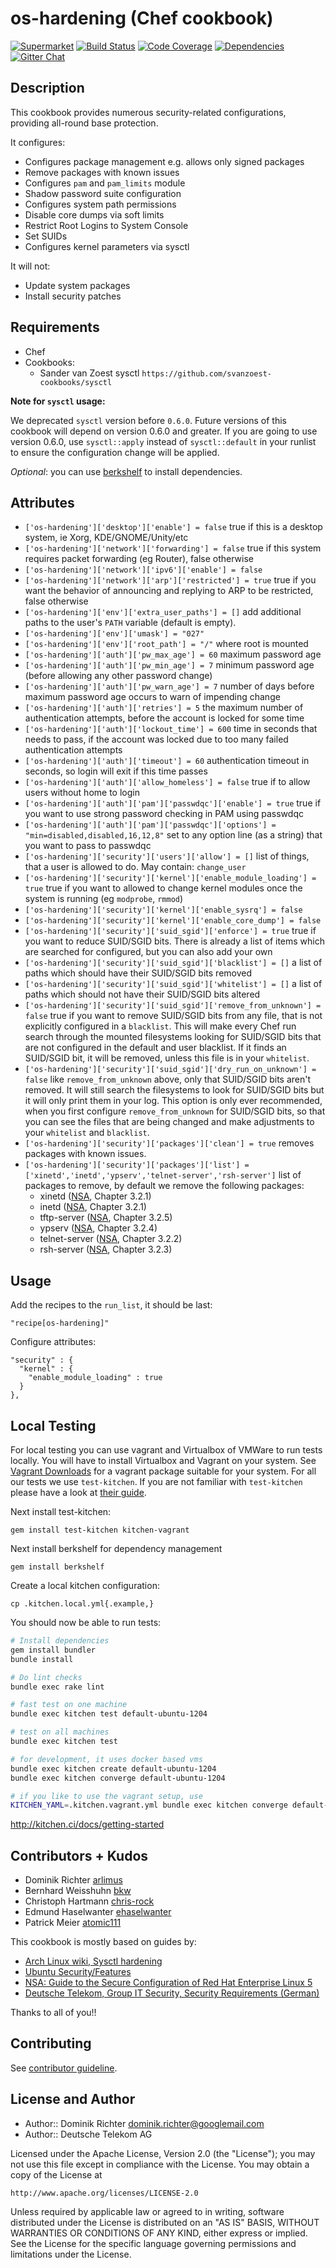 # os-hardening (Chef cookbook)

[![Supermarket](http://img.shields.io/cookbook/v/os-hardening.svg)][1]
[![Build Status](http://img.shields.io/travis/dev-sec/chef-os-hardening.svg)][2]
[![Code Coverage](http://img.shields.io/coveralls/dev-sec/chef-os-hardening.svg)][3]
[![Dependencies](http://img.shields.io/gemnasium/dev-sec/chef-os-hardening.svg)][4]
[![Gitter Chat](https://badges.gitter.im/Join%20Chat.svg)][5]

## Description

This cookbook provides numerous security-related configurations, providing all-round base protection.

It configures:

 * Configures package management e.g. allows only signed packages
 * Remove packages with known issues
 * Configures `pam` and `pam_limits` module
 * Shadow password suite configuration
 * Configures system path permissions
 * Disable core dumps via soft limits
 * Restrict Root Logins to System Console
 * Set SUIDs
 * Configures kernel parameters via sysctl

It will not:

 * Update system packages
 * Install security patches

## Requirements

* Chef
* Cookbooks:
  * Sander van Zoest sysctl `https://github.com/svanzoest-cookbooks/sysctl`

**Note for `sysctl` usage:**

We deprecated `sysctl` version before `0.6.0`. Future versions of this cookbook will depend on version 0.6.0 and greater. If you are going to use version 0.6.0, use `sysctl::apply` instead of `sysctl::default` in your runlist to ensure the configuration change will be applied.

*Optional*: you can use [berkshelf](http://berkshelf.com/) to install dependencies.

## Attributes

* `['os-hardening']['desktop']['enable'] = false`
  true if this is a desktop system, ie Xorg, KDE/GNOME/Unity/etc
* `['os-hardening']['network']['forwarding'] = false`
  true if this system requires packet forwarding (eg Router), false otherwise
* `['os-hardening']['network']['ipv6']['enable'] = false`
* `['os-hardening']['network']['arp']['restricted'] = true`
  true if you want the behavior of announcing and replying to ARP to be restricted, false otherwise
* `['os-hardening']['env']['extra_user_paths'] = []`
  add additional paths to the user's `PATH` variable (default is empty).
* `['os-hardening']['env']['umask'] = "027"`
* `['os-hardening']['env']['root_path'] = "/"`
  where root is mounted
* `['os-hardening']['auth']['pw_max_age'] = 60`
  maximum password age
* `['os-hardening']['auth']['pw_min_age'] = 7`
  minimum password age (before allowing any other password change)
* `['os-hardening']['auth']['pw_warn_age'] = 7`
  number of days before maximum password age occurs to warn of impending
  change
* `['os-hardening']['auth']['retries'] = 5`
  the maximum number of authentication attempts, before the account is locked for some time
* `['os-hardening']['auth']['lockout_time'] = 600`
  time in seconds that needs to pass, if the account was locked due to too many failed authentication attempts
* `['os-hardening']['auth']['timeout'] = 60`
  authentication timeout in seconds, so login will exit if this time passes
* `['os-hardening']['auth']['allow_homeless'] = false`
  true if to allow users without home to login
* `['os-hardening']['auth']['pam']['passwdqc']['enable'] = true`
  true if you want to use strong password checking in PAM using passwdqc
* `['os-hardening']['auth']['pam']['passwdqc']['options'] = "min=disabled,disabled,16,12,8"`
  set to any option line (as a string) that you want to pass to passwdqc
* `['os-hardening']['security']['users']['allow'] = []`
  list of things, that a user is allowed to do. May contain: `change_user`
* `['os-hardening']['security']['kernel']['enable_module_loading'] = true`
  true if you want to allowed to change kernel modules once the system is running (eg `modprobe`, `rmmod`)
* `['os-hardening']['security']['kernel']['enable_sysrq'] = false`
* `['os-hardening']['security']['kernel']['enable_core_dump'] = false`
* `['os-hardening']['security']['suid_sgid']['enforce'] = true`
  true if you want to reduce SUID/SGID bits. There is already a list of items which are searched for configured, but you can also add your own
* `['os-hardening']['security']['suid_sgid']['blacklist'] = []`
  a list of paths which should have their SUID/SGID bits removed
* `['os-hardening']['security']['suid_sgid']['whitelist'] = []`
  a list of paths which should not have their SUID/SGID bits altered
* `['os-hardening']['security']['suid_sgid']['remove_from_unknown'] = false`
  true if you want to remove SUID/SGID bits from any file, that is not explicitly configured in a `blacklist`. This will make every Chef run search through the mounted filesystems looking for SUID/SGID bits that are not configured in the default and user blacklist. If it finds an SUID/SGID bit, it will be removed, unless this file is in your `whitelist`.
* `['os-hardening']['security']['suid_sgid']['dry_run_on_unknown'] = false`
  like `remove_from_unknown` above, only that SUID/SGID bits aren't removed.
  It will still search the filesystems to look for SUID/SGID bits but it will only print them in your log. This option is only ever recommended, when you first configure `remove_from_unknown` for SUID/SGID bits, so that you can see the files that are being changed and make adjustments to your `whitelist` and `blacklist`.
* `['os-hardening']['security']['packages']['clean'] = true`
  removes packages with known issues.
* `['os-hardening']['security']['packages']['list'] = ['xinetd','inetd','ypserv','telnet-server','rsh-server']`
  list of packages to remove, by default we remove the following packages:
  * xinetd ([NSA](http://www.nsa.gov/ia/_files/os/redhat/rhel5-guide-i731.pdf), Chapter 3.2.1)
  * inetd ([NSA](http://www.nsa.gov/ia/_files/os/redhat/rhel5-guide-i731.pdf), Chapter 3.2.1)
  * tftp-server ([NSA](http://www.nsa.gov/ia/_files/os/redhat/rhel5-guide-i731.pdf), Chapter 3.2.5)
  * ypserv ([NSA](http://www.nsa.gov/ia/_files/os/redhat/rhel5-guide-i731.pdf), Chapter 3.2.4)
  * telnet-server ([NSA](http://www.nsa.gov/ia/_files/os/redhat/rhel5-guide-i731.pdf), Chapter 3.2.2)
  * rsh-server ([NSA](http://www.nsa.gov/ia/_files/os/redhat/rhel5-guide-i731.pdf), Chapter 3.2.3)

## Usage

Add the recipes to the `run_list`, it should be last:

    "recipe[os-hardening]"

Configure attributes:

    "security" : {
      "kernel" : {
        "enable_module_loading" : true
      }
    },

## Local Testing

For local testing you can use vagrant and Virtualbox of VMWare to run tests locally. You will have to install Virtualbox and Vagrant on your system. See [Vagrant Downloads](http://downloads.vagrantup.com/) for a vagrant package suitable for your system. For all our tests we use `test-kitchen`. If you are not familiar with `test-kitchen` please have a look at [their guide](http://kitchen.ci/docs/getting-started).

Next install test-kitchen:

    gem install test-kitchen kitchen-vagrant

Next install berkshelf for dependency management

    gem install berkshelf

Create a local kitchen configuration:

    cp .kitchen.local.yml{.example,}

You should now be able to run tests:

```bash
# Install dependencies
gem install bundler
bundle install

# Do lint checks
bundle exec rake lint

# fast test on one machine
bundle exec kitchen test default-ubuntu-1204

# test on all machines
bundle exec kitchen test

# for development, it uses docker based vms
bundle exec kitchen create default-ubuntu-1204
bundle exec kitchen converge default-ubuntu-1204

# if you like to use the vagrant setup, use
KITCHEN_YAML=.kitchen.vagrant.yml bundle exec kitchen converge default-ubuntu-1404
```

http://kitchen.ci/docs/getting-started


## Contributors + Kudos

* Dominik Richter [arlimus](https://github.com/arlimus)
* Bernhard Weisshuhn [bkw](https://github.com/bkw)
* Christoph Hartmann [chris-rock](https://github.com/chris-rock)
* Edmund Haselwanter [ehaselwanter](https://github.com/ehaselwanter)
* Patrick Meier [atomic111](https://github.com/atomic111)

This cookbook is mostly based on guides by:

* [Arch Linux wiki, Sysctl hardening](https://wiki.archlinux.org/index.php/Sysctl)
* [Ubuntu Security/Features](https://wiki.ubuntu.com/Security/Features)
* [NSA: Guide to the Secure Configuration of Red Hat Enterprise Linux 5](https://www.iad.gov/iad/library/ia-guidance/security-configuration/operating-systems/guide-to-the-secure-configuration-of-red-hat-enterprise.cfm)
* [Deutsche Telekom, Group IT Security, Security Requirements (German)](https://www.telekom.com/psa)


Thanks to all of you!!

## Contributing

See [contributor guideline](CONTRIBUTING.md).

## License and Author

* Author:: Dominik Richter <dominik.richter@googlemail.com>
* Author:: Deutsche Telekom AG

Licensed under the Apache License, Version 2.0 (the "License");
you may not use this file except in compliance with the License.
You may obtain a copy of the License at

    http://www.apache.org/licenses/LICENSE-2.0

Unless required by applicable law or agreed to in writing, software
distributed under the License is distributed on an "AS IS" BASIS,
WITHOUT WARRANTIES OR CONDITIONS OF ANY KIND, either express or implied.
See the License for the specific language governing permissions and
limitations under the License.

[1]: https://supermarket.getchef.com/cookbooks/os-hardening
[2]: http://travis-ci.org/dev-sec/chef-os-hardening
[3]: https://coveralls.io/r/dev-sec/chef-os-hardening
[4]: https://gemnasium.com/dev-sec/chef-os-hardening
[5]: https://gitter.im/dev-sec/general
